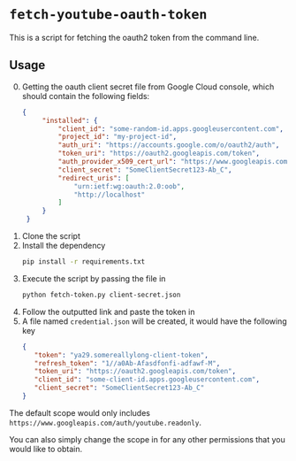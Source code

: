 # `fetch-youtube-oauth-token`

This is a script for fetching the oauth2 token 
from the command line.

## Usage 

0. Getting the oauth client secret file from Google Cloud console, which should contain the following fields:
   ```json
   {
        "installed": {
            "client_id": "some-random-id.apps.googleusercontent.com",
            "project_id": "my-project-id",
            "auth_uri": "https://accounts.google.com/o/oauth2/auth",
            "token_uri": "https://oauth2.googleapis.com/token",
            "auth_provider_x509_cert_url": "https://www.googleapis.com/oauth2/v1/certs",
            "client_secret": "SomeClientSecret123-Ab_C",
            "redirect_uris": [
                "urn:ietf:wg:oauth:2.0:oob",
                "http://localhost"
            ]
        }
    }
   ```
1. Clone the script
2. Install the dependency
   ```bash
   pip install -r requirements.txt
   ```
3. Execute the script by passing the file in
   ```bash
   python fetch-token.py client-secret.json
   ```
4. Follow the outputted link and paste the token in
5. A file named `credential.json` will be created, it would have
   the following key
   ```json
   {
      "token": "ya29.somereallylong-client-token",
      "refresh_token": "1//a0Ab-Afasdfonfi-adfawf-M",
      "token_uri": "https://oauth2.googleapis.com/token",
      "client_id": "some-client-id.apps.googleusercontent.com",
      "client_secret": "SomeClientSecret123-Ab_C"
   }
   ```


The default scope would only includes
`https://www.googleapis.com/auth/youtube.readonly`.

You can also simply change the scope in for any other permissions that you
would like to obtain.
